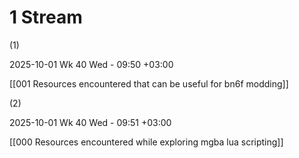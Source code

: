 
# 1 Stream

(1)

2025-10-01 Wk 40 Wed - 09:50 +03:00

[[001 Resources encountered that can be useful for bn6f modding]]

(2)

2025-10-01 Wk 40 Wed - 09:51 +03:00

[[000 Resources encountered while exploring mgba lua scripting]]